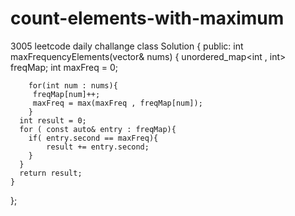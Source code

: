 # count-elements-with-maximum
3005 leetcode daily challange
class Solution {
public:
    int maxFrequencyElements(vector<int>& nums) {
        unordered_map<int , int> freqMap;
        int maxFreq = 0;

        for(int num : nums){
         freqMap[num]++;
         maxFreq = max(maxFreq , freqMap[num]);
        }
      int result = 0;
      for ( const auto& entry : freqMap){
        if( entry.second == maxFreq){
            result += entry.second;
        }
      }
      return result;  
    }
};
